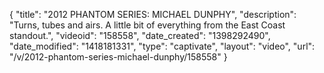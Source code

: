 {
    "title": "2012 PHANTOM SERIES: MICHAEL DUNPHY",
    "description": "Turns, tubes and airs. A little bit of everything from the East Coast standout.",
    "videoid": "158558",
    "date_created": "1398292490",
    "date_modified": "1418181331",
    "type": "captivate",
    "layout": "video",
    "url": "\/v\/2012-phantom-series-michael-dunphy\/158558"
}
